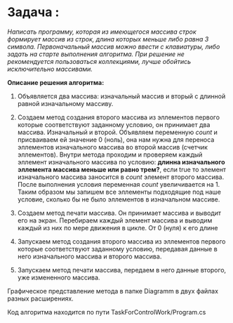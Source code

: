 # Задача :

 *Написать программу, которая из имеющегося массива строк формирует массив из строк, длина которых меньше либо равна 3 символа. Первоначальный массив можно ввести с клавиатуры, либо задать на старте выполнения алгоритма. При решение не рекомендуется пользоваться коллекциями, лучше обойтись исключительно массивами.*


**Описание решения алгоритма:**

1. Объявляется два массива: 
изначальный массив и вторый с длинной равной изначальному массиву. 


2. Создаем метод создания второго массива из эллементов первого которые соответствуют заданному условию, он принимает два массива. Изначальный и второй. Объявляем переменную *count* и присваиваем ей значение 0 (ноль), она нам нужна для переноса эллементов изначального массива во второй массив (счетчик эллементов). Внутри метода проходим и проверяем каждый эллемент изначального массива по условию: **длинна изначального эллемента массива меньше или равно трем?**, если true то элемент изначального массива заносится в *count* элемент второго массива. После выполнения условия переменная *count*  увеличивается на 1. Таким образом мы запишем все эллементы подходящие под наше условие, сколько бы не было эллементов в изначальном массиве.

3. Создаем метод печати массива. Он принимает массива и выводит его на экран. Перебираем каждый элемент массива и выводим каждый из них по мере движения в цикле. От 0 (нуля) к его длине

4. Запускаем метод создания второго массива из эллементов первого которые соответствуют заданному условию, передавая данные в него изначального массива и второго массива.

5. Запускаем метод печати массива, передаем в него данные второго, уже измененного массива. 

Графическое представление метода в папке Diagramm в двух файлах разных расширениях.

Код алгоритма находится по пути TaskForControlWork/Program.cs